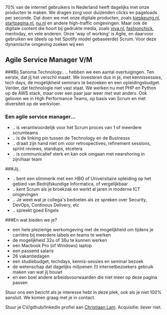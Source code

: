 70% van de internet gebruikers in Nederland heeft dagelijks met onze producten te maken. We dragen zorg voor duizenden clicks en pageloads per seconde. Dat doen we met onze digitale producten, zoals [kieskeurig.nl](http://www.startpagina.nl/), [startpagina.nl](http://www.startpagina.nl/), [nu.nl](http://nu.nl/) en andere high-traffic omgevingen. Maar ook de digitale content die hoort bij gedrukte media, zoals [viva.nl](http://www.viva.nl/), [fashionchick](http://www.fashionchick.nl/), mentoday, en vele anderen. Onze 'way of working' is Agile, en daarvoor gebruiken we (deels op het Spotify model gebaseerde) Scrum. Voor deze dynamische omgeving zoeken wij een

## Agile Service Manager V/M

###Bij Sanoma Technology..
.. hebben we een aantal overtuigingen. 
Ten eerste, dat jij het verschil maakt. We investeren dus in je, met kennissessies, tech days, de mogelijkheid seminars te bezoeken en een opleidingsbudget. 
Verder, dat technologie niet vast staat. We werken nu met PHP en Python op de AWS stack, maar over een paar jaar weer met wat anders. 
Ook geloven we in High Performance Teams, op basis van Scrum en met diversiteit op de werkvloer. 

### Een agile service manager...
* .. is verantwoordelijk voor het Scrum proces van 1 of meerdere scrumteams
* .. is de linking pin tussen de Technology en de Businesss
* .. draait zijn hand niet om voor retrospectives, refinement sessions, sprint reviews, standups, etcetera
* .. is communicatief sterk en kan ook omgaan met nearshoring in zijn/haar team

###Jij..
* .. bent een slimmerik met een HBO of Universitaire opleiding op het gebied van Bedrijfskundige Informatica, of vergelijkbaar
* .. kent Scrum als je broekzak en werkt al jaren in moderne ICT omgevingen
* .. Je weet wat je collega's bedoelen als ze spreken over Security, DevOps, Continous Delivery, etc
* .. spreekt goed Engels


###En wat bieden we je?
* een hele plezierige werkomgeving met de mogelijkheid om tijdens je carrière bij meerdere labels en teams te werken
* de mogelijkheid 32u of 36u te kunnen werken
* een Macbook Pro (of Windows) laptop
* een passend salaris
* 26 vakantiedagen
* een studiebudget, techdays, kennis-sessies en seminar bezoek
* de wetenschap dat dagelijks miljoenen (!) internetbezoekers gebruik maken van wat jij bouwt
* en een boel andere arbeidsvoorwaarden die niet meer op deze pagina passen


Stuur ons een bericht als je interesse hebt in deze plek, ook als je niet 100% aansluit. We komen graag met je in contact. 

Stuur je CV/github/linkedin profiel aan  [Christiaan Lam](mailto:christiaan.lam@sanoma.com). Acquisitie: liever niet. 
